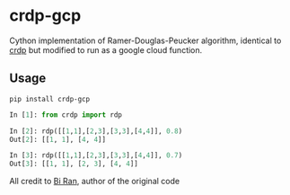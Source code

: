 # crdp-gcp

Cython implementation of Ramer-Douglas-Peucker algorithm, identical to [crdp](https://pypi.org/project/crdp/0.0.2/) but modified to run as a google cloud function.

## Usage
```
pip install crdp-gcp
```

```python
In [1]: from crdp import rdp

In [2]: rdp([[1,1],[2,3],[3,3],[4,4]], 0.8)
Out[2]: [[1, 1], [4, 4]]

In [3]: rdp([[1,1],[2,3],[3,3],[4,4]], 0.7)
Out[3]: [[1, 1], [2, 3], [4, 4]]
```

All credit to [Bi Ran](https://github.com/biran0079), author of the original code